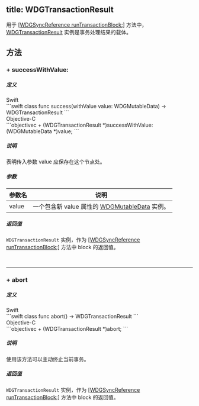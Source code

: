 title: WDGTransactionResult
---

用于 [[WDGSyncReference runTransactionBlock:]](WDGSyncReference.html#runTransactionBlock) 方法中，[WDGTransactionResult](WDGTransactionResult.html) 实例是事务处理结果的载体。




## 方法

### + successWithValue:

##### 定义

<div class="swift-lan">Swift</div>```swift
class func success(withValue value: WDGMutableData) -> WDGTransactionResult
```
<div class="objectivec-lan">Objective-C</div>```objectivec
+ (WDGTransactionResult *)successWithValue:(WDGMutableData *)value;
```

##### 说明

表明传入参数 value 应保存在这个节点处。
 


##### 参数

 参数名 | 说明 
---|---
value|一个包含新 value 属性的 [WDGMutableData](WDGMutableData.html) 实例。




##### 返回值

`WDGTransactionResult` 实例，作为 [[WDGSyncReference runTransactionBlock:]](WDGSyncReference.html#runTransactionBlock) 方法中 block 的返回值。

</br>

---

### + abort

##### 定义

<div class="swift-lan">Swift</div>```swift
class func abort() -> WDGTransactionResult
```
<div class="objectivec-lan">Objective-C</div>```objectivec
+ (WDGTransactionResult *)abort;
```

##### 说明

使用该方法可以主动终止当前事务。
 



##### 返回值

`WDGTransactionResult` 实例，作为 [[WDGSyncReference runTransactionBlock:]](WDGSyncReference.html#runTransactionBlock) 方法中 block 的返回值。



